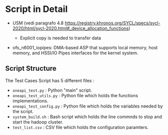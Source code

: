 # Script in Detail

* USM (vedi paragrafo 4.8 https://registry.khronos.org/SYCL/specs/sycl-2020/html/sycl-2020.html#_device_allocation_functions)
    * Explicit copy is needed to transfer data 

* ofs_n6001_iopipes: DMA-based ASP that supports local memory, host memory, and HSSI/IO Pipes interfaces for the kernel system.


## Script Structure <a name="script_struc"></a>
The Test Cases Script has 5 different files :
* `oneapi_test.py` : Python "main" script.
* `oneapi_test_utils.py` : Python file which holds the functions implementations.
* `oneapi_test_config.py` : Python file which holds the variables needed by the script.
* `system_build.sh` : Bash script which holds the line commnds to stop and start the hadoop cluster.
* `test_list.csv` : CSV file which holds the configuration paramters.